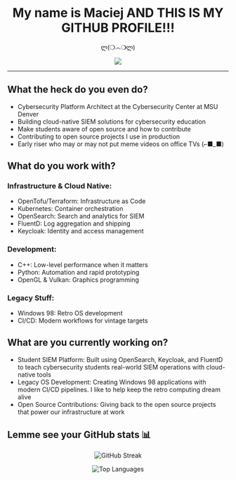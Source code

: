<div align="center">
  
# My name is Maciej AND THIS IS MY GITHUB PROFILE!!!
  
ლ(❍෴❍ლ)
</div>

<div align="center">
  <img src="https://readme-typing-svg.herokuapp.com/?lines=Cybersecurity+Platform+Architect;Software+Developer;Early+Bird+Fish+Video+Enthusiast;Motorcycle+Builder;Legacy+App+Developer;Builds+SIEMs+and+Stuff;Teaches+Students&font=Fira%20Code&center=true&width=440&height=45&color=7aa2f7&vCenter=true&size=22">
</div>

---
## What the heck do you even do?

- Cybersecurity Platform Architect at the Cybersecurity Center at MSU Denver
- Building cloud-native SIEM solutions for cybersecurity education
- Make students aware of open source and how to contribute
- Contributing to open source projects I use in production
- Early riser who may or may not put meme videos on office TVs (⌐■_■)

## What do you work with?

### Infrastructure & Cloud Native:
- OpenTofu/Terraform: Infrastructure as Code
- Kubernetes: Container orchestration
- OpenSearch: Search and analytics for SIEM
- FluentD: Log aggregation and shipping
- Keycloak: Identity and access management

### Development:
- C++: Low-level performance when it matters
- Python: Automation and rapid prototyping
- OpenGL & Vulkan: Graphics programming

### Legacy Stuff:
- Windows 98: Retro OS development
- CI/CD: Modern workflows for vintage targets

## What are you currently working on?

- Student SIEM Platform: Built using OpenSearch, Keycloak, and FluentD to teach cybersecurity students real-world SIEM operations with cloud-native tools
- Legacy OS Development: Creating Windows 98 applications with modern CI/CD pipelines. I like to help keep the retro computing dream alive
- Open Source Contributions: Giving back to the open source projects that power our infrastructure at work

## Lemme see your GitHub stats 📊

<div align="center">

![GitHub Streak](https://github-readme-streak-stats.herokuapp.com/?user=Xata&theme=tokyonight&hide_border=false)

![Top Languages](https://github-readme-stats.vercel.app/api/top-langs/?username=Xata&theme=tokyonight&hide_border=false&include_all_commits=true&count_private=true&layout=compact)

</div>
